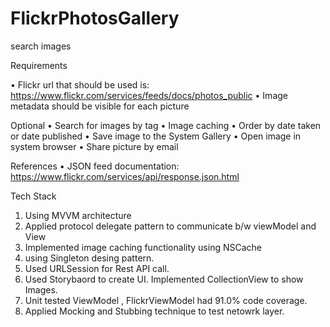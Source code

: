 # FlickrPhotosGallery
search images


Requirements

• Flickr url that should be used is: https://www.flickr.com/services/feeds/docs/photos_public
• Image metadata should be visible for each picture

Optional
• Search for images by tag
• Image caching
• Order by date taken or date published
• Save image to the System Gallery
• Open image in system browser
• Share picture by email

References
• JSON feed documentation: https://www.flickr.com/services/api/response.json.html

Tech Stack 

1. Using MVVM architecture 
2. Applied protocol delegate pattern to communicate b/w viewModel and View 
3. Implemented image caching functionality using NSCache 
4. using Singleton desing pattern. 
5. Used URLSession for Rest API call. 
6. Used Storybaord to create UI. Implemented CollectionView to show Images.
7. Unit tested ViewModel , FlickrViewModel had 91.0% code coverage. 
8. Applied Mocking and Stubbing technique to test netowrk layer. 

  
